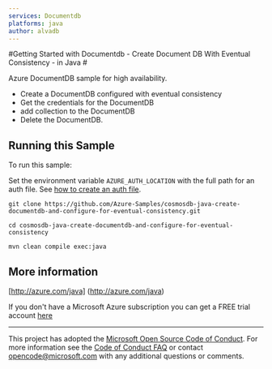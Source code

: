```yaml
---
services: Documentdb
platforms: java
author: alvadb
---
```


#Getting Started with Documentdb - Create Document DB With Eventual Consistency - in Java #


  Azure DocumentDB sample for high availability.
   - Create a DocumentDB configured with eventual consistency
   - Get the credentials for the DocumentDB
   - add collection to the DocumentDB
   - Delete the DocumentDB.
 

## Running this Sample ##

To run this sample:

Set the environment variable `AZURE_AUTH_LOCATION` with the full path for an auth file. See [how to create an auth file](https://github.com/Azure/azure-sdk-for-java/blob/master/AUTH.md).

    git clone https://github.com/Azure-Samples/cosmosdb-java-create-documentdb-and-configure-for-eventual-consistency.git

    cd cosmosdb-java-create-documentdb-and-configure-for-eventual-consistency

    mvn clean compile exec:java

## More information ##

[http://azure.com/java] (http://azure.com/java)

If you don't have a Microsoft Azure subscription you can get a FREE trial account [here](http://go.microsoft.com/fwlink/?LinkId=330212)

---

This project has adopted the [Microsoft Open Source Code of Conduct](https://opensource.microsoft.com/codeofconduct/). For more information see the [Code of Conduct FAQ](https://opensource.microsoft.com/codeofconduct/faq/) or contact [opencode@microsoft.com](mailto:opencode@microsoft.com) with any additional questions or comments.
